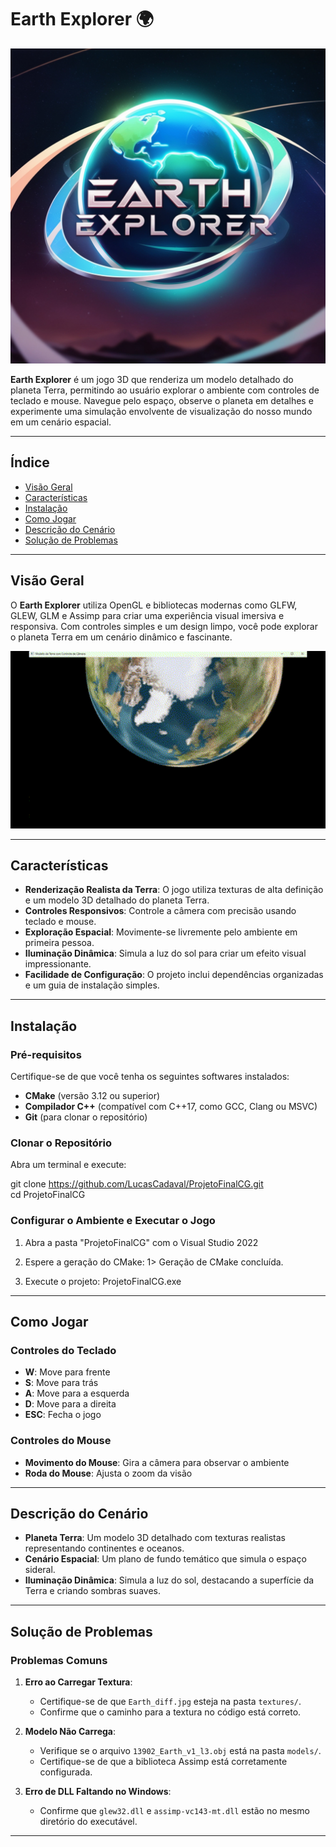 # Earth Explorer 🌍

<p align="center">
  <img src="assets/banner.jpg" alt="Earth Explorer Banner" width="600"/>
</p>

**Earth Explorer** é um jogo 3D que renderiza um modelo detalhado do planeta Terra, permitindo ao usuário explorar o ambiente com controles de teclado e mouse. Navegue pelo espaço, observe o planeta em detalhes e experimente uma simulação envolvente de visualização do nosso mundo em um cenário espacial.

---

## Índice

- [Visão Geral](#visão-geral)
- [Características](#características)
- [Instalação](#instalação)
- [Como Jogar](#como-jogar)
- [Descrição do Cenário](#descrição-do-cenário)
- [Solução de Problemas](#solução-de-problemas)

---

## Visão Geral

O **Earth Explorer** utiliza OpenGL e bibliotecas modernas como GLFW, GLEW, GLM e Assimp para criar uma experiência visual imersiva e responsiva. Com controles simples e um design limpo, você pode explorar o planeta Terra em um cenário dinâmico e fascinante.

<p align="center">
  <img src="assets/jogo.gif" alt="Demonstração do Jogo" width="800"/>
</p>

---

## Características

- **Renderização Realista da Terra**: O jogo utiliza texturas de alta definição e um modelo 3D detalhado do planeta Terra.
- **Controles Responsivos**: Controle a câmera com precisão usando teclado e mouse.
- **Exploração Espacial**: Movimente-se livremente pelo ambiente em primeira pessoa.
- **Iluminação Dinâmica**: Simula a luz do sol para criar um efeito visual impressionante.
- **Facilidade de Configuração**: O projeto inclui dependências organizadas e um guia de instalação simples.

---

## Instalação

### Pré-requisitos

Certifique-se de que você tenha os seguintes softwares instalados:

- **CMake** (versão 3.12 ou superior)
- **Compilador C++** (compatível com C++17, como GCC, Clang ou MSVC)
- **Git** (para clonar o repositório)

### Clonar o Repositório

Abra um terminal e execute:

git clone https://github.com/LucasCadaval/ProjetoFinalCG.git  
cd ProjetoFinalCG

### Configurar o Ambiente e Executar o Jogo

1. Abra a pasta "ProjetoFinalCG" com o Visual Studio 2022

2. Espere a geração do CMake:
   1> Geração de CMake concluída.

3. Execute o projeto:
   ProjetoFinalCG.exe

---

## Como Jogar

### Controles do Teclado

- **W**: Move para frente
- **S**: Move para trás
- **A**: Move para a esquerda
- **D**: Move para a direita
- **ESC**: Fecha o jogo

### Controles do Mouse

- **Movimento do Mouse**: Gira a câmera para observar o ambiente
- **Roda do Mouse**: Ajusta o zoom da visão

---

## Descrição do Cenário

- **Planeta Terra**: Um modelo 3D detalhado com texturas realistas representando continentes e oceanos.
- **Cenário Espacial**: Um plano de fundo temático que simula o espaço sideral.
- **Iluminação Dinâmica**: Simula a luz do sol, destacando a superfície da Terra e criando sombras suaves.

---

## Solução de Problemas

### Problemas Comuns

1. **Erro ao Carregar Textura**:
   - Certifique-se de que `Earth_diff.jpg` esteja na pasta `textures/`.
   - Confirme que o caminho para a textura no código está correto.

2. **Modelo Não Carrega**:
   - Verifique se o arquivo `13902_Earth_v1_l3.obj` está na pasta `models/`.
   - Certifique-se de que a biblioteca Assimp está corretamente configurada.

3. **Erro de DLL Faltando no Windows**:
   - Confirme que `glew32.dll` e `assimp-vc143-mt.dll` estão no mesmo diretório do executável.

---
